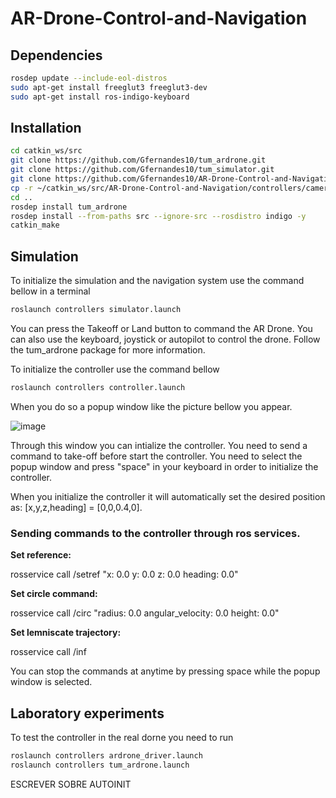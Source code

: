 # AR-Drone-Control-and-Navigation

## Dependencies 
``` bash
rosdep update --include-eol-distros
sudo apt-get install freeglut3 freeglut3-dev
sudo apt-get install ros-indigo-keyboard
```

## Installation 
``` bash
cd catkin_ws/src
git clone https://github.com/Gfernandes10/tum_ardrone.git
git clone https://github.com/Gfernandes10/tum_simulator.git
git clone https://github.com/Gfernandes10/AR-Drone-Control-and-Navigation.git
cp -r ~/catkin_ws/src/AR-Drone-Control-and-Navigation/controllers/camera_info ~/.ros/
cd ..
rosdep install tum_ardrone
rosdep install --from-paths src --ignore-src --rosdistro indigo -y
catkin_make
```
## Simulation
To initialize the simulation and the navigation system use the command bellow in a terminal
``` bash
roslaunch controllers simulator.launch 
```
You can press the Takeoff or Land button to command the AR Drone. You can also use the keyboard, joystick or autopilot to control the drone. Follow the tum_ardrone package for more information. 

To initialize the controller use the command bellow
``` bash
roslaunch controllers controller.launch  
```
When you do so a popup window like the picture bellow you appear. 

![image](https://github.com/Gfernandes10/AR-Drone-Control-and-Navigation/assets/90433424/301fd368-03e1-496d-94ec-dc4e1139eab3)

Through this window you can intialize the controller. You need to send a command to take-off before start the controller. You need to select the popup window and press "space" in your keyboard in order to initialize the controller.  

When you initialize the controller it will automatically set the desired position as: [x,y,z,heading] = [0,0,0.4,0].

### Sending commands to the controller through ros services.
**Set reference:**

rosservice call /setref "x: 0.0
y: 0.0
z: 0.0
heading: 0.0"

**Set circle command:**

rosservice call /circ "radius: 0.0
angular_velocity: 0.0
height: 0.0" 

**Set lemniscate trajectory:**

rosservice call /inf

You can stop the commands at anytime by pressing space while the popup window is selected.

## Laboratory experiments
To test the controller in the real dorne you need to run 
``` bash
roslaunch controllers ardrone_driver.launch
roslaunch controllers tum_ardrone.launch
```

ESCREVER SOBRE AUTOINIT
